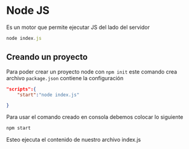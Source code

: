 # Node JS
Es un motor que permite ejecutar JS del lado del servidor

```js
node index.js
```

## Creando un proyecto
Para poder crear un proyecto node con `npm init` este comando crea archivo `package.json` contiene la configuración

```json
"scripts":{
    "start":"node index.js"

}
```

Para usar el comando creado en consola debemos colocar lo siguiente

```bash
npm start
```

Esteo ejecuta el contenido de nuestro archivo index.js